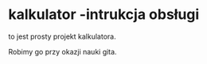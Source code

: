 # kalkulator -intrukcja obsługi

to jest prosty projekt kalkulatora.

Robimy go przy okazji nauki gita.